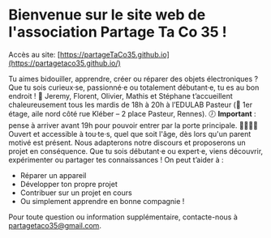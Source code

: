 # Bienvenue sur le site web de l'association Partage Ta Co 35 !

Accès au site: [https://partageTaCo35.github.io](https://partagetaco35.github.io/)

Tu aimes bidouiller, apprendre, créer ou réparer des objets électroniques ? Que tu sois curieux·se, passionné·e ou totalement débutant·e, tu es au bon endroit !
👋 Jeremy, Florent, Olivier, Mathis et Stéphane t’accueillent chaleureusement tous les mardis de 18h à 20h à l’EDULAB Pasteur (📍 1er étage, aile nord côté rue Kléber – 2 place Pasteur, Rennes).
🕖 **Important** : pense à arriver avant 19h pour pouvoir entrer par la porte principale.
👨‍👩‍👧‍👦 Ouvert et accessible à tou·te·s, quel que soit l'âge, dès lors qu'un parent motivé est présent. Nous adapterons notre discours et proposerons un projet en conséquence. 
Que tu sois débutant·e ou expert·e, viens découvrir, expérimenter ou partager tes connaissances ! On peut t’aider à :
- Réparer un appareil
- Développer ton propre projet
- Contribuer sur un projet en cours
- Ou simplement apprendre en bonne compagnie !

Pour toute question ou information supplémentaire, contacte-nous à [partagetaco35@gmail.com](mailto:partagetaco35@gmail.com).

